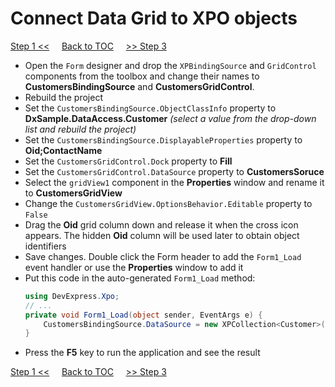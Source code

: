 # Connect Data Grid to XPO objects
[Step 1 <<](/create-persistent-classes-and-connect-xpo-to-database.md) 
&nbsp;&nbsp;&nbsp;
[Back to TOC](../../)
&nbsp;&nbsp;&nbsp;
[>> Step 3](/implement-crud-functionality-with-xpo-objects.md)   

* Open the `Form` designer and drop the `XPBindingSource` and `GridControl` components from the toolbox and change their names to **CustomersBindingSource** and **CustomersGridControl**.
* Rebuild the project
* Set the `CustomersBindingSource.ObjectClassInfo` property to **DxSample.DataAccess.Customer** *(select a value from the drop-down list and rebuild the project)*
* Set the `CustomersBindingSource.DisplayableProperties` property to **Oid;ContactName**
* Set the `CustomersGridControl.Dock` property to **Fill**
* Set the `CustomersGridControl.DataSource` property to **CustomersSoruce**
* Select the `gridView1` component in the **Properties** window and rename it to **CustomersGridView**
* Change the `CustomersGridView.OptionsBehavior.Editable` property to `False`
* Drag the **Oid** grid column down and release it when the cross icon appears. The hidden **Oid** column will be used later to obtain object identifiers
* Save changes. Double click the Form header to add the `Form1_Load` event handler or use the **Properties** window to add it
* Put this code in the auto-generated `Form1_Load` method:
    ```csharp
    using DevExpress.Xpo;
    // ...
    private void Form1_Load(object sender, EventArgs e) {
        CustomersBindingSource.DataSource = new XPCollection<Customer>(new Session());
    }
    ```
* Press the **F5** key to run the application and see the result

[Step 1 <<](/create-persistent-classes-and-connect-xpo-to-database.md) 
&nbsp;&nbsp;&nbsp;
[Back to TOC](../../)
&nbsp;&nbsp;&nbsp;
[>> Step 3](/implement-crud-functionality-with-xpo-objects.md)   